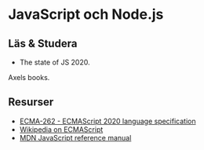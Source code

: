 JavaScript och Node.js
====================


Läs & Studera
--------------------


* The state of JS 2020.


Axels books.


Resurser
--------------------

* [ECMA-262 - ECMAScript 2020 language specification](https://www.ecma-international.org/publications-and-standards/standards/ecma-262/)
* [Wikipedia on ECMAScript](https://en.wikipedia.org/wiki/ECMAScript)
* [MDN JavaScript reference manual](https://developer.mozilla.org/sv-SE/docs/Web/JavaScript/Reference)
